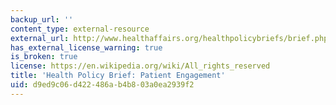 ```yaml
---
backup_url: ''
content_type: external-resource
external_url: http://www.healthaffairs.org/healthpolicybriefs/brief.php?brief_id=86
has_external_license_warning: true
is_broken: true
license: https://en.wikipedia.org/wiki/All_rights_reserved
title: 'Health Policy Brief: Patient Engagement'
uid: d9ed9c06-d422-486a-b4b8-03a0ea2939f2
---
```

